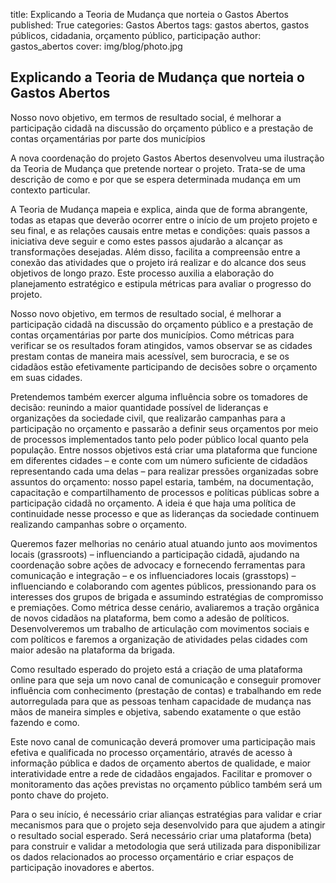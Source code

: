 title: Explicando a Teoria de Mudança que norteia o Gastos Abertos
published: True
categories: Gastos Abertos
tags: gastos abertos, gastos públicos, cidadania, orçamento público, participação
author: gastos_abertos
cover: img/blog/photo.jpg

## Explicando a Teoria de Mudança que norteia o Gastos Abertos
Nosso novo objetivo, em termos de resultado social, é melhorar a participação cidadã na discussão do orçamento público e a prestação de contas orçamentárias por parte dos municípios

A nova coordenação do projeto Gastos Abertos desenvolveu uma ilustração da Teoria de Mudança que pretende nortear o projeto. Trata-se de uma descrição de como e por que se espera determinada mudança em um contexto particular. 

A Teoria de Mudança mapeia e explica, ainda que de forma abrangente, todas as etapas que deverão ocorrer entre o início de um projeto projeto e seu final, e as relações causais entre metas e condições: quais passos a iniciativa deve seguir e como estes passos ajudarão a alcançar as transformações desejadas. Além disso, facilita a compreensão entre a conexão das atividades que o projeto irá realizar e do alcance dos seus objetivos de longo prazo. Este processo auxilia a elaboração do planejamento estratégico e estipula métricas para avaliar o progresso do projeto.

Nosso novo objetivo, em termos de resultado social, é melhorar a participação cidadã na discussão do orçamento público e a prestação de contas orçamentárias por parte dos municípios. Como métricas para verificar se os resultados foram atingidos, vamos observar se as cidades prestam contas de maneira mais acessível, sem burocracia, e se os cidadãos estão efetivamente participando de decisões sobre o orçamento em suas cidades.

Pretendemos também exercer alguma influência sobre os tomadores de decisão: reunindo a maior quantidade possível de lideranças e organizações da sociedade civil, que realizarão campanhas para a participação no orçamento e passarão a definir seus orçamentos por meio de processos implementados tanto pelo poder público local quanto pela população. Entre nossos objetivos está criar uma plataforma que funcione em diferentes cidades – e conte com um número suficiente de cidadãos representando cada uma delas – para realizar pressões organizadas sobre assuntos do orçamento: nosso papel estaria, também, na documentação, capacitação e compartilhamento de processos e políticas públicas sobre a participação cidadã no orçamento. A ideia é que haja uma política de continuidade nesse processo e que as lideranças da sociedade continuem realizando campanhas sobre o orçamento.

Queremos fazer melhorias no cenário atual atuando junto aos movimentos locais (grassroots) – influenciando a participação cidadã, ajudando na coordenação sobre ações de advocacy e fornecendo ferramentas para comunicação e integração – e os influenciadores locais (grasstops) – influenciando e colaborando com agentes públicos, pressionando para os interesses dos grupos de brigada e assumindo estratégias de compromisso e premiações. Como métrica desse cenário, avaliaremos a tração orgânica de novos cidadãos na plataforma, bem como a adesão de políticos. Desenvolveremos um trabalho de articulação com movimentos sociais e com políticos e faremos a organização de atividades pelas cidades com maior adesão na plataforma da brigada.

Como resultado esperado do projeto está a criação de uma plataforma online para que seja um novo canal de comunicação e conseguir promover influência com conhecimento (prestação de contas) e trabalhando em rede autorregulada para que as pessoas tenham capacidade de mudança nas mãos de maneira simples e objetiva, sabendo exatamente o que estão fazendo e como.

Este novo canal de comunicação deverá promover uma participação mais efetiva e qualificada no processo orçamentário, através de acesso à informação pública e dados de orçamento abertos de qualidade, e maior interatividade entre a rede de cidadãos engajados. Facilitar e promover o monitoramento das ações previstas no orçamento público também será um ponto chave do projeto.

Para o seu início, é necessário criar alianças estratégias para validar e criar mecanismos para que o projeto seja desenvolvido para que ajudem a atingir o resultado social esperado. Será necessário criar uma plataforma (beta) para construir e validar a metodologia que será utilizada para disponibilizar os dados relacionados ao processo orçamentário e criar espaços de participação inovadores e abertos.

